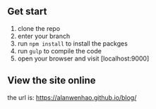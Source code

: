 ## Get start

1. clone the repo
2. enter your branch
3. run `npm install` to install the packges
4. run `gulp` to compile the code
5. open your browser and visit [localhost:9000]

## View the site online

the url is: https://alanwenhao.github.io/blog/

